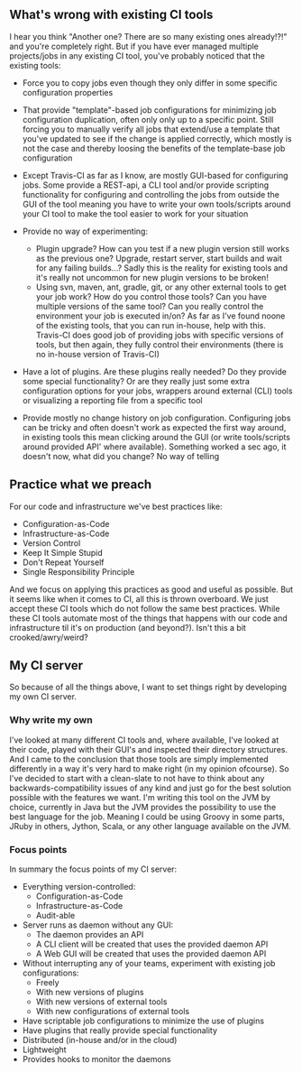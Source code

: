## What's wrong with existing CI tools
I hear you think "Another one? There are so many existing ones already!?!" and you're completely right. But if you have ever managed multiple projects/jobs in any existing CI tool, you've probably noticed that the existing tools:

* Force you to copy jobs even though they only differ in some specific configuration properties
* That provide "template"-based job configurations for minimizing job configuration duplication, often only only up to a specific point. Still forcing you to manually verify all jobs that extend/use a template that you've updated to see if the change is applied correctly, which mostly is not the case and thereby loosing the benefits of the template-base job configuration
* Except Travis-CI as far as I know, are mostly GUI-based for configuring jobs. Some provide a REST-api, a CLI tool and/or provide scripting functionality for configuring and controlling the jobs from outside the GUI of the tool meaning you have to write your own tools/scripts around your CI tool to make the tool easier to work for your situation
* Provide no way of experimenting:

  * Plugin upgrade? How can you test if a new plugin version still works as the previous one? Upgrade, restart server, start builds and wait for any failing builds...? Sadly this is the reality for existing tools and it's really not uncommon for new plugin versions to be broken!
  * Using svn, maven, ant, gradle, git, or any other external tools to get your job work? How do you control those tools? Can you have multiple versions of the same tool? Can you really control the environment your job is executed in/on? As far as I've found noone of the existing tools, that you can run in-house, help with this. Travis-CI does good job of providing jobs with specific versions of tools, but then again, they fully control their environments (there is no in-house version of Travis-CI)
* Have a lot of plugins. Are these plugins really needed? Do they provide some special functionality? Or are they really just some extra configuration options for your jobs, wrappers around external (CLI) tools or visualizing a reporting file from a specific tool
* Provide mostly no change history on job configuration. Configuring jobs can be tricky and often doesn't work as expected the first way around, in existing tools this mean clicking around the GUI (or write tools/scripts around provided API' where available). Something worked a sec ago, it doesn't now, what did you change? No way of telling

## Practice what we preach
For our code and infrastructure we've best practices like:
* Configuration-as-Code
* Infrastructure-as-Code
* Version Control
* Keep It Simple Stupid
* Don't Repeat Yourself
* Single Responsibility Principle

And we focus on applying this practices as good and useful as possible. But it seems like when it comes to CI, all this is thrown overboard. We just accept these CI tools which do not follow the same best practices. While these CI tools automate most of the things that happens with our code and infrastructure til it's on production (and beyond?). Isn't this a bit crooked/awry/weird?

## My CI server
So because of all the things above, I want to set things right by developing my own CI server.

### Why write my own
I've looked at many different CI tools and, where available, I've looked at their code, played with their GUI's and inspected their directory structures. And I came to the conclusion that those tools are simply implemented differently in a way it's very hard to make right (in my opinion ofcourse). So I've decided to start with a clean-slate to not have to think about any backwards-compatibility issues of any kind and just go for the best solution possible with the features we want.
I'm writing this tool on the JVM by choice, currently in Java but the JVM provides the possibility to use the best language for the job. Meaning I could be using Groovy in some parts, JRuby in others, Jython, Scala, or any other language available on the JVM.

### Focus points
In summary the focus points of my CI server:
* Everything version-controlled:
  * Configuration-as-Code
  * Infrastructure-as-Code
  * Audit-able
* Server runs as daemon without any GUI:
  * The daemon provides an API
  * A CLI client will be created that uses the provided daemon API
  * A Web GUI will be created that uses the provided daemon API
* Without interrupting any of your teams, experiment with existing job configurations:
  * Freely
  * With new versions of plugins
  * With new versions of external tools
  * With new configurations of external tools
* Have scriptable job configurations to minimize the use of plugins
* Have plugins that really provide special functionality
* Distributed (in-house and/or in the cloud)
* Lightweight
* Provides hooks to monitor the daemons